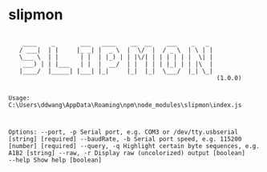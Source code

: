 # slipmon

<code>
    ____    _       ___   ____    __  __    ___    _   _
   / ___|  | |     |_ _| |  _ \  |  \/  |  / _ \  | \ | |
   \___ \  | |      | |  | |_) | | |\/| | | | | | |  \| |
    ___) | | |___   | |  |  __/  | |  | | | |_| | | |\  |
   |____/  |_____| |___| |_|     |_|  |_|  \___/  |_| \_|
                                                          (1.0.0)

  Usage: C:\Users\ddwang\AppData\Roaming\npm\node_modules\slipmon\index.js <command>

Options:
  --port, -p      Serial port, e.g. COM3 or /dev/tty.usbserial  [string] [required]
  --baudRate, -b  Serial port speed, e.g. 115200  [number] [required]
  --query, -q     Highlight certain byte sequences, e.g. A1B2  [string]
  --raw, -r       Display raw (uncolorized) output  [boolean]
  --help          Show help  [boolean]
</code>